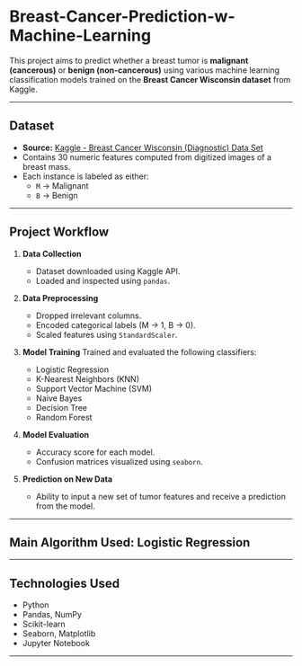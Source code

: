 # Breast-Cancer-Prediction-w-Machine-Learning

This project aims to predict whether a breast tumor is **malignant (cancerous)** or **benign (non-cancerous)** using various machine learning classification models trained on the **Breast Cancer Wisconsin dataset** from Kaggle.

---

## Dataset

- **Source:** [Kaggle - Breast Cancer Wisconsin (Diagnostic) Data Set](https://www.kaggle.com/datasets/uciml/breast-cancer-wisconsin-data)
- Contains 30 numeric features computed from digitized images of a breast mass.
- Each instance is labeled as either:
  - `M` → Malignant
  - `B` → Benign

---

## Project Workflow

1. **Data Collection**
   - Dataset downloaded using Kaggle API.
   - Loaded and inspected using `pandas`.

2. **Data Preprocessing**
   - Dropped irrelevant columns.
   - Encoded categorical labels (M → 1, B → 0).
   - Scaled features using `StandardScaler`.

3. **Model Training**
   Trained and evaluated the following classifiers:
   - Logistic Regression
   - K-Nearest Neighbors (KNN)
   - Support Vector Machine (SVM)
   - Naive Bayes
   - Decision Tree
   - Random Forest

4. **Model Evaluation**
   - Accuracy score for each model.
   - Confusion matrices visualized using `seaborn`.

5. **Prediction on New Data**
   - Ability to input a new set of tumor features and receive a prediction from the model.

---

## Main Algorithm Used: Logistic Regression

---

## Technologies Used

- Python
- Pandas, NumPy
- Scikit-learn
- Seaborn, Matplotlib
- Jupyter Notebook

---
